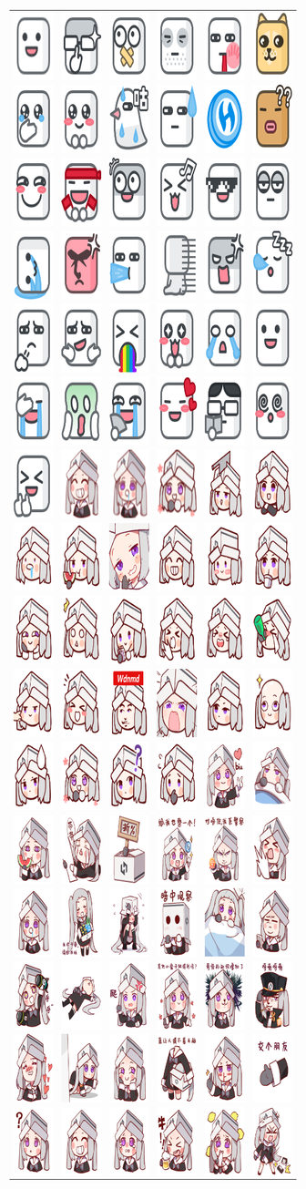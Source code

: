 <table border="0">
  <tr>
    <td align="center">
      <img src="../../image/Heybox/expression_cube.png" height="120" width="120" />
    </td>
    <td align="center">
      <img src="../../image/Heybox/expression_cube_bingbujiandan.png" height="120" width="120" />
    </td>
    <td align="center">
      <img src="../../image/Heybox/expression_cube_bizui.png" height="120" width="120" />
    </td>
    <td align="center">
      <img src="../../image/Heybox/expression_cube_cangsang.png" height="120" width="120" />
    </td>
    <td align="center">
      <img src="../../image/Heybox/expression_cube_dalian.png" height="120" width="120" />
    </td>
    <td align="center">
      <img src="../../image/Heybox/expression_cube_doge.png" height="120" width="120" />
    </td>
  </tr>
  <tr>
    <td align="center">
      <img src="../../image/Heybox/expression_cube_gandong.png" height="120" width="120" />
    </td>
    <td align="center">
      <img src="../../image/Heybox/expression_cube_guai.png" height="120" width="120" />
    </td>
    <td align="center">
      <img src="../../image/Heybox/expression_cube_gugu.png" height="120" width="120" />
    </td>
    <td align="center">
      <img src="../../image/Heybox/expression_cube_han.png" height="120" width="120" />
    </td>
    <td align="center">
      <img src="../../image/Heybox/expression_cube_hbi.png" height="120" width="120" />
    </td>
    <td align="center">
      <img src="../../image/Heybox/expression_cube_heirenwenhao.png" height="120" width="120" />
    </td>
  </tr>
  <tr>
    <td align="center">
      <img src="../../image/Heybox/expression_cube_huaji.png" height="120" width="120" />
    </td>
    <td align="center">
      <img src="../../image/Heybox/expression_cube_jiayou.png" height="120" width="120" />
    </td>
    <td align="center">
      <img src="../../image/Heybox/expression_cube_jingya.png" height="120" width="120" />
    </td>
    <td align="center">
      <img src="../../image/Heybox/expression_cube_kaixin.png" height="120" width="120" />
    </td>
    <td align="center">
      <img src="../../image/Heybox/expression_cube_ku.png" height="120" width="120" />
    </td>
    <td align="center">
      <img src="../../image/Heybox/expression_cube_kun.png" height="120" width="120" />
    </td>
  </tr>
  <tr>
    <td align="center">
      <img src="../../image/Heybox/expression_cube_kuqi.png" height="120" width="120" />
    </td>
    <td align="center">
      <img src="../../image/Heybox/expression_cube_nu.png" height="120" width="120" />
    </td>
    <td align="center">
      <img src="../../image/Heybox/expression_cube_penshui.png" height="120" width="120" />
    </td>
    <td align="center">
      <img src="../../image/Heybox/expression_cube_qiliang.png" height="120" width="120" />
    </td>
    <td align="center">
      <img src="../../image/Heybox/expression_cube_shengqi.png" height="120" width="120" />
    </td>
    <td align="center">
      <img src="../../image/Heybox/expression_cube_shuijiao.png" height="120" width="120" />
    </td>
  </tr>
  <tr>
    <td align="center">
      <img src="../../image/Heybox/expression_cube_tanqi.png" height="120" width="120" />
    </td>
    <td align="center">
      <img src="../../image/Heybox/expression_cube_tanshou.png" height="120" width="120" />
    </td>
    <td align="center">
      <img src="../../image/Heybox/expression_cube_tu.png" height="120" width="120" />
    </td>
    <td align="center">
      <img src="../../image/Heybox/expression_cube_wa.png" height="120" width="120" />
    </td>
    <td align="center">
      <img src="../../image/Heybox/expression_cube_weiqu.png" height="120" width="120" />
    </td>
    <td align="center">
      <img src="../../image/Heybox/expression_cube_weixiao.png" height="120" width="120" />
    </td>
  </tr>
  <tr>
    <td align="center">
      <img src="../../image/Heybox/expression_cube_wulianku.png" height="120" width="120" />
    </td>
    <td align="center">
      <img src="../../image/Heybox/expression_cube_xia.png" height="120" width="120" />
    </td>
    <td align="center">
      <img src="../../image/Heybox/expression_cube_xiaocry.png" height="120" width="120" />
    </td>
    <td align="center">
      <img src="../../image/Heybox/expression_cube_xihuan.png" height="120" width="120" />
    </td>
    <td align="center">
      <img src="../../image/Heybox/expression_cube_xuexi.png" height="120" width="120" />
    </td>
    <td align="center">
      <img src="../../image/Heybox/expression_cube_yun.png" height="120" width="120" />
    </td>
  </tr>
  <tr>
    <td align="center">
      <img src="../../image/Heybox/expression_cube_zan.png" height="120" width="120" />
    </td>
    <td align="center">
      <img src="../../image/Heybox/expression_heyboxgirl.png" height="120" width="120" />
    </td>
    <td align="center">
      <img src="../../image/Heybox/expression_heyboxgirl_v2.png" height="120" width="120" />
    </td>
    <td align="center">
      <img src="../../image/Heybox/expression_heygirl.png" height="120" width="120" />
    </td>
    <td align="center">
      <img src="../../image/Heybox/expression_heygirl_aidao.png" height="120" width="120" />
    </td>
    <td align="center">
      <img src="../../image/Heybox/expression_heygirl_baipiaoguai.png" height="120" width="120" />
    </td>
  </tr>
  <tr>
    <td align="center">
      <img src="../../image/Heybox/expression_heygirl_chi.png" height="120" width="120" />
    </td>
    <td align="center">
      <img src="../../image/Heybox/expression_heygirl_chigua.png" height="120" width="120" />
    </td>
    <td align="center">
      <img src="../../image/Heybox/expression_heygirl_eihei.png" height="120" width="120" />
    </td>
    <td align="center">
      <img src="../../image/Heybox/expression_heygirl_haha.png" height="120" width="120" />
    </td>
    <td align="center">
      <img src="../../image/Heybox/expression_heygirl_haixiu.png" height="120" width="120" />
    </td>
    <td align="center">
      <img src="../../image/Heybox/expression_heygirl_henaicha.png" height="120" width="120" />
    </td>
  </tr>
  <tr>
    <td align="center">
      <img src="../../image/Heybox/expression_heygirl_huaji.png" height="120" width="120" />
    </td>
    <td align="center">
      <img src="../../image/Heybox/expression_heygirl_jing.png" height="120" width="120" />
    </td>
    <td align="center">
      <img src="../../image/Heybox/expression_heygirl_jixialai.png" height="120" width="120" />
    </td>
    <td align="center">
      <img src="../../image/Heybox/expression_heygirl_kaikele.png" height="120" width="120" />
    </td>
    <td align="center">
      <img src="../../image/Heybox/expression_heygirl_ku.png" height="120" width="120" />
    </td>
    <td align="center">
      <img src="../../image/Heybox/expression_heygirl_kujiuruhou.png" height="120" width="120" />
    </td>
  </tr>
  <tr>
    <td align="center">
      <img src="../../image/Heybox/expression_heygirl_nielian.png" height="120" width="120" />
    </td>
    <td align="center">
      <img src="../../image/Heybox/expression_heygirl_qiaokaixin.png" height="120" width="120" />
    </td>
    <td align="center">
      <img src="../../image/Heybox/expression_heygirl_qiehua.png" height="120" width="120" />
    </td>
    <td align="center">
      <img src="../../image/Heybox/expression_heygirl_rua.png" height="120" width="120" />
    </td>
    <td align="center">
      <img src="../../image/Heybox/expression_heygirl_toukan.png" height="120" width="120" />
    </td>
    <td align="center">
      <img src="../../image/Heybox/expression_heygirl_tu.png" height="120" width="120" />
    </td>
  </tr>
  <tr>
    <td align="center">
      <img src="../../image/Heybox/expression_heygirl_wuyu.png" height="120" width="120" />
    </td>
    <td align="center">
      <img src="../../image/Heybox/expression_heygirl_xihuan.png" height="120" width="120" />
    </td>
    <td align="center">
      <img src="../../image/Heybox/expression_heygirl_yiwen.png" height="120" width="120" />
    </td>
    <td align="center">
      <img src="../../image/Heybox/expression_heygirl_zhe.png" height="120" width="120" />
    </td>
    <td align="center">
      <img src="../../image/Heybox/expression_heziji_1.png" height="120" width="120" />
    </td>
    <td align="center">
      <img src="../../image/Heybox/expression_heziji_10.png" height="120" width="120" />
    </td>
  </tr>
  <tr>
    <td align="center">
      <img src="../../image/Heybox/expression_heziji_11.png" height="120" width="120" />
    </td>
    <td align="center">
      <img src="../../image/Heybox/expression_heziji_12.png" height="120" width="120" />
    </td>
    <td align="center">
      <img src="../../image/Heybox/expression_heziji_13.png" height="120" width="120" />
    </td>
    <td align="center">
      <img src="../../image/Heybox/expression_heziji_14.png" height="120" width="120" />
    </td>
    <td align="center">
      <img src="../../image/Heybox/expression_heziji_15.png" height="120" width="120" />
    </td>
    <td align="center">
      <img src="../../image/Heybox/expression_heziji_16.png" height="120" width="120" />
    </td>
  </tr>
  <tr>
    <td align="center">
      <img src="../../image/Heybox/expression_heziji_17.png" height="120" width="120" />
    </td>
    <td align="center">
      <img src="../../image/Heybox/expression_heziji_18.png" height="120" width="120" />
    </td>
    <td align="center">
      <img src="../../image/Heybox/expression_heziji_19.png" height="120" width="120" />
    </td>
    <td align="center">
      <img src="../../image/Heybox/expression_heziji_2.png" height="120" width="120" />
    </td>
    <td align="center">
      <img src="../../image/Heybox/expression_heziji_20.png" height="120" width="120" />
    </td>
    <td align="center">
      <img src="../../image/Heybox/expression_heziji_21.png" height="120" width="120" />
    </td>
  </tr>
  <tr>
    <td align="center">
      <img src="../../image/Heybox/expression_heziji_22.png" height="120" width="120" />
    </td>
    <td align="center">
      <img src="../../image/Heybox/expression_heziji_23.png" height="120" width="120" />
    </td>
    <td align="center">
      <img src="../../image/Heybox/expression_heziji_24.png" height="120" width="120" />
    </td>
    <td align="center">
      <img src="../../image/Heybox/expression_heziji_25.png" height="120" width="120" />
    </td>
    <td align="center">
      <img src="../../image/Heybox/expression_heziji_26.png" height="120" width="120" />
    </td>
    <td align="center">
      <img src="../../image/Heybox/expression_heziji_27.png" height="120" width="120" />
    </td>
  </tr>
  <tr>
    <td align="center">
      <img src="../../image/Heybox/expression_heziji_28.png" height="120" width="120" />
    </td>
    <td align="center">
      <img src="../../image/Heybox/expression_heziji_29.png" height="120" width="120" />
    </td>
    <td align="center">
      <img src="../../image/Heybox/expression_heziji_3.png" height="120" width="120" />
    </td>
    <td align="center">
      <img src="../../image/Heybox/expression_heziji_30.png" height="120" width="120" />
    </td>
    <td align="center">
      <img src="../../image/Heybox/expression_heziji_31.png" height="120" width="120" />
    </td>
    <td align="center">
      <img src="../../image/Heybox/expression_heziji_32.png" height="120" width="120" />
    </td>
  </tr>
  <tr>
    <td align="center">
      <img src="../../image/Heybox/expression_heziji_4.png" height="120" width="120" />
    </td>
    <td align="center">
      <img src="../../image/Heybox/expression_heziji_5.png" height="120" width="120" />
    </td>
    <td align="center">
      <img src="../../image/Heybox/expression_heziji_6.png" height="120" width="120" />
    </td>
    <td align="center">
      <img src="../../image/Heybox/expression_heziji_7.png" height="120" width="120" />
    </td>
    <td align="center">
      <img src="../../image/Heybox/expression_heziji_8.png" height="120" width="120" />
    </td>
    <td align="center">
      <img src="../../image/Heybox/expression_heziji_9.png" height="120" width="120" />
    </td>
  </tr>
</table>

